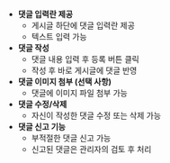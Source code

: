 - **댓글 입력란 제공**
    - 게시글 하단에 댓글 입력란 제공
    - 텍스트 입력 가능
- **댓글 작성**
    - 댓글 내용 입력 후 등록 버튼 클릭
    - 작성 후 바로 게시글에 댓글 반영
- **댓글 이미지 첨부 (선택 사항)**
    - 댓글에 이미지 파일 첨부 가능
- **댓글 수정/삭제**
    - 자신이 작성한 댓글 수정 또는 삭제 가능
- **댓글 신고 기능**
    - 부적절한 댓글 신고 가능
    - 신고된 댓글은 관리자의 검토 후 처리